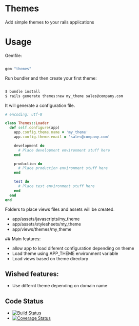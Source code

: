 # Themes

Add simple themes to your rails applications

# Usage

Gemfile:

```ruby

gem "themes"

```

Run bundler and then create your first theme:

```bash

$ bundle install
$ rails generate themes:new my_theme sales@company.com

```

It will generate a configuration file.

```ruby
# encoding: utf-8

class Themes::Loader
  def self.configure(app)
    app.config.theme.name = 'my_theme'
    app.config.theme.email = 'sales@company.com'

    development do
      # Place development environment stuff here
    end

    production do
      # Place production environment stuff here
    end

    test do
      # Place test environment stuff here
    end
  end
end

```

Folders to place views files and assets will be created.

- app/assets/javascripts/my_theme
- app/assets/stylesheets/my_theme
- app/views/themes/my_theme

## Main features:

  - allow app to load diferent configuration depending on theme
  - Load theme using APP_THEME environment variable
  - Load views based on theme directory

## Wished features:

  - Use differnt theme depending on domain name


## Code Status

* [![Build Status](https://api.travis-ci.org/ritxi/themes.png)](https://travis-ci.org/ritxi/themes)
* [![Coverage Status](https://coveralls.io/repos/ritxi/themes/badge.png)](https://coveralls.io/r/ritxi/themes)